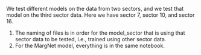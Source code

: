 We test different models on the data from two sectors, and we test that model on the third sector data. Here we have sector 7, sector 10, and sector 16.

1. The naming of files is in order for the model_sector that is using that sector data to be tested, i.e., trained using other sector data.
2. For the MargNet model, everything is in the same notebook.

